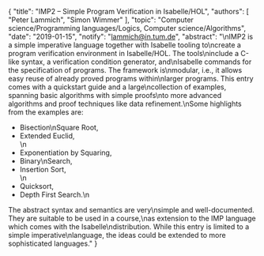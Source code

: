 {
    "title": "IMP2 – Simple Program Verification in Isabelle/HOL",
    "authors": [
        "Peter Lammich",
        "Simon Wimmer"
    ],
    "topic": "Computer science/Programming languages/Logics, Computer science/Algorithms",
    "date": "2019-01-15",
    "notify": "lammich@in.tum.de",
    "abstract": "\nIMP2 is a simple imperative language together with Isabelle tooling to\ncreate a program verification environment in Isabelle/HOL. The tools\ninclude a C-like syntax, a verification condition generator, and\nIsabelle commands for the specification of programs. The framework is\nmodular, i.e., it allows easy reuse of already proved programs within\nlarger programs.  This entry comes with a quickstart guide and a large\ncollection of examples, spanning basic algorithms with simple proofs\nto more advanced algorithms and proof techniques like data refinement.\nSome highlights from the examples are: <ul> <li>Bisection\nSquare Root, </li> <li>Extended Euclid,  </li>\n<li>Exponentiation by Squaring,  </li> <li>Binary\nSearch,  </li> <li>Insertion Sort,  </li>\n<li>Quicksort,  </li> <li>Depth First Search.\n</li> </ul>  The abstract syntax and semantics are very\nsimple and well-documented. They are suitable to be used in a course,\nas extension to the IMP language which comes with the Isabelle\ndistribution.  While this entry is limited to a simple imperative\nlanguage, the ideas could be extended to more sophisticated languages."
}